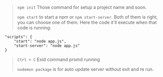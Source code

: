 > ``npm init`` Those command for setup a project name and soon.
> 
> ``npm start`` to start a npm or ``npm start-server``. Both of them is right, you can choose one of them. Here the code it'll execute when that code is running:
```
"scripts": {
    "start": "node app.js",
    "start-server": "node app.js"
}
```
> ``Ctrl + C`` Exid command promd running
> 
> ``nodemon package`` is for auto update server without exit and re run.
